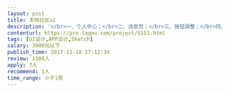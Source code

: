 ```yaml
---                
layout: post       
title: 本地社区ui           
description: '</br>一、个人中心；</br>二、消息页；</br>三、按钮调整；</br>四、ui细化；</br>五、其他；</br>调整</br>1.所有积分改成金币；</br>2.首页增加金币商城icon；</br>3.签到页有补签字样和按钮；使用多少积分，将联系签到升为*天；立即补签；</br>4.签到页以签到和未签到的区分；</br>5.设置按钮自己设置2个字；</br>'     
contenturl: https://pro.lagou.com/project/5151.html      
tags: [UI设计,APP设计,Sketch]            
salary: 3000元以下          
publish_time: 2017-11-18 17:12:34         
review: 1108人                   
apply: 7人                   
recommend: 1人                   
time_range: 小于1周              
---                 
```

